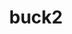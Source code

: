 ---
codehost: https://github.com/https://github.com/facebook/buck2
logohandle: buck2build
sort: buck2
title: buck2
website: https://buck2.build/
---
